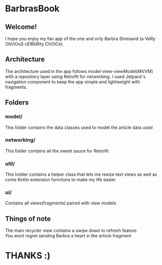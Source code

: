 # BarbrasBook

## Welcome!

I hope you enjoy my fan app of the one and only Barbra Streisand (a VeRy ObViOuS cElBbRity ChOiCe). 

## Architecture
The architecture used in the app follows model-view-viewModel(MVVM) with a repostiory layer using Retrofit for networking. I used Jetpack's
navigation component to keep the app simple and lightweight with fragments. 

## Folders

### model/
This folder contains the data classes used to model the article data used

### networking/
This folder contains all the sweet sauce for Retrofit 

### util/
This holder contains a helper class that lets me resize text views as well as come Kotlin extension functions to make my life easier

### ui/
Contains all views(fragments) paired with view models

## Things of note
The main recycler view contains a swipe down to refresh feature  <br />
You wont regret sending Barbra a heart in the article fragment

# THANKS :)
